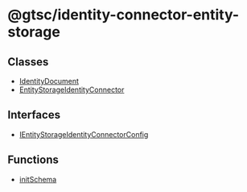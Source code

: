 # @gtsc/identity-connector-entity-storage

## Classes

- [IdentityDocument](classes/IdentityDocument.md)
- [EntityStorageIdentityConnector](classes/EntityStorageIdentityConnector.md)

## Interfaces

- [IEntityStorageIdentityConnectorConfig](interfaces/IEntityStorageIdentityConnectorConfig.md)

## Functions

- [initSchema](functions/initSchema.md)
